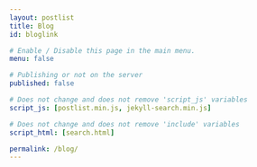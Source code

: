 ```yaml
---
layout: postlist
title: Blog
id: bloglink

# Enable / Disable this page in the main menu.
menu: false

# Publishing or not on the server
published: false

# Does not change and does not remove 'script_js' variables
script_js: [postlist.min.js, jekyll-search.min.js]

# Does not change and does not remove 'include' variables
script_html: [search.html]

permalink: /blog/
---
```


